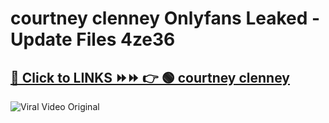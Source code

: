 
 # courtney clenney Onlyfans Leaked - Update Files 4ze36

## <h2><a href="https://clipsfans.com/courtney_clenney&ref=git">🔗 Click to LINKS ⏩⏩ 👉 🟢 courtney clenney </a></h2>

<a href="https://clipsfans.com/courtney_clenney&ref=git" rel="nofollow" data-target="animated-image.originalLink"><img src="https://i.ibb.co.com/xMMVF88/686577567.gif" alt="Viral Video Original" style="max-width: 100%; display: inline-block;" data-target="animated-image.originalImage"></a>

